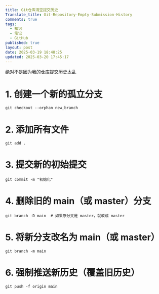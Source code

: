 ```yaml
---
title: Git仓库清空提交历史
Translate_title: Git-Repository-Empty-Submission-History
comments: true
tags:
  - 知识
  - 笔记
  - GitHub
published: true
layout: post
date: 2025-03-19 18:48:25
updated: 2025-03-20 17:45:17
---
```


~~绝对不是因为我的仓库提交历史太乱~~

# 1. 创建一个新的孤立分支

```
git checkout --orphan new_branch
```

# 2. 添加所有文件

```
git add .
```

# 3. 提交新的初始提交

```
git commit -m "初始化"
```

# 4. 删除旧的 main（或 master）分支

```
git branch -D main  # 如果原分支是 master，就改成 master
```

# 5. 将新分支改名为 main（或 master）

```
git branch -m main
```

# 6. 强制推送新历史（覆盖旧历史）

```
git push -f origin main
```
